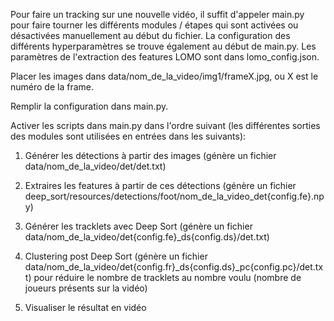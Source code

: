 Pour faire un tracking sur une nouvelle vidéo, il suffit d'appeler main.py pour faire tourner les différents modules / étapes qui sont activées ou désactivées manuellement au début du fichier. La configuration des différents hyperparamètres se trouve également au début de main.py. Les paramètres de l'extraction des features LOMO sont dans lomo_config.json.

Placer les images dans data/nom_de_la_video/img1/frameX.jpg, ou X est le numéro de la frame.

Remplir la configuration dans main.py.

Activer les scripts dans main.py dans l'ordre suivant (les différentes sorties des modules sont utilisées en entrées dans les suivants):


1. Générer les détections à partir des images (génère un fichier data/nom_de_la_video/det/det.txt)


2. Extraires les features à partir de ces détections (génère un fichier deep_sort/resources/detections/foot/nom_de_la_video_det{config.fe}.npy)



3. Générer les tracklets avec Deep Sort (génère un fichier data/nom_de_la_video/det{config.fe}_ds{config.ds}/det.txt)
    
4. Clustering post Deep Sort (génère un fichier data/nom_de_la_video/det{config.fr}_ds{config.ds}_pc{config.pc}/det.txt) pour réduire le nombre de tracklets au nombre voulu (nombre de joueurs présents sur la vidéo)

4. Visualiser le résultat en vidéo
